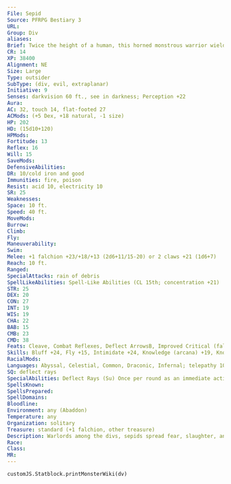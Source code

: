 ```yaml
---
File: Sepid
Source: PFRPG Bestiary 3
URL: 
Group: Div
aliases: 
Brief: Twice the height of a human, this horned monstrous warrior wields a massive blade.
CR: 14
XP: 38400
Alignment: NE
Size: Large
Type: outsider
SubType: (div, evil, extraplanar)
Initiative: 9
Senses: darkvision 60 ft., see in darkness; Perception +22
Aura: 
AC: 32, touch 14, flat-footed 27
ACMods: (+5 Dex, +18 natural, -1 size)
HP: 202
HD: (15d10+120)
HPMods: 
Fortitude: 13
Reflex: 16
Will: 15
SaveMods: 
DefensiveAbilities: 
DR: 10/cold iron and good
Immunities: fire, poison
Resist: acid 10, electricity 10
SR: 25
Weaknesses: 
Space: 10 ft.
Speed: 40 ft.
MoveMods: 
Burrow: 
Climb: 
Fly: 
Maneuverability: 
Swim: 
Melee: +1 falchion +23/+18/+13 (2d6+11/15-20) or 2 claws +21 (1d6+7)
Reach: 10 ft.
Ranged: 
SpecialAttacks: rain of debris
SpellLikeAbilities: Spell-Like Abilities (CL 15th; concentration +21)  At Will-comprehend languages, deeper darkness, greater teleport (self plus 50 lbs. of objects only), nondetection, speak with dead (DC 19)  3/day-blindness/deafness (DC 18), fly, ice storm, invisibility, mirror image, scorching ray, touch of idiocy, true strike  1/day-animate dead, baleful polymorph (DC 21), bestow curse (DC 20), break enchantment, create undead, disintegrate (DC 22), enervation, fireball (DC 19), hold monster (DC 21), summon (level 4, 1 ghawwas or 1 shira 40%), true seeing
STR: 25
DEX: 20
CON: 27
INT: 19
WIS: 19
CHA: 22
BAB: 15
CMB: 23
CMD: 38
Feats: Cleave, Combat Reflexes, Deflect ArrowsB, Improved Critical (falchion), Improved Initiative, Iron Will, Lightning Reflexes, Power Attack, Weapon Focus (falchion)
Skills: Bluff +24, Fly +15, Intimidate +24, Knowledge (arcana) +19, Knowledge (planes) +22, Knowledge (religion) +15, Perception +22, Sense Motive +20, Spellcraft +22, Stealth +19, Use Magic Device +24
RacialMods: 
Languages: Abyssal, Celestial, Common, Draconic, Infernal; telepathy 100 ft.
SQ: deflect rays
SpecialAbilities: Deflect Rays (Su) Once per round as an immediate action, a sepid can use its Deflect Arrows feat to deflect a ray or a spell that uses a ranged touch attack.  Rain of Debris (Su) Three times per day as a standard action, a sepid can call forth a hail of stones, wood, metal, and similar debris. The debris rains down and pelts all creatures in a 10-foot-high, 40-foot-radius cylinder centered on the sepid, dealing 15d6 points of bludgeoning damage (Reflex DC 25 half ). This attack does not harm the sepid, and counts as an evil attack for the purpose of damage reduction. The save DC is Constitution-based.
SpellsKnown: 
SpellsPrepared: 
SpellDomains: 
Bloodline: 
Environment: any (Abaddon)
Temperature: any
Organization: solitary
Treasure: standard (+1 falchion, other treasure)
Description: Warlords among the divs, sepids spread fear, slaughter, and despair wherever they pass. They foster battles, incite rebellions, and seek heroes to slay, destroying all that which gives common people hope. With their falchions in hand, sepids often stand at the fore of the foul legions they raise.  Sepids delight in twisting the truth, but while all divs are liars, sepids make themselves predictable by always doing the opposite of what they claim, and wise opponents turn this knowledge to their own advantage.  Sepids stand 13 feet tall and weigh upward of 1,500 pounds.
Race: 
Class: 
MR: 
---
```

```dataviewjs
customJS.Statblock.printMonsterWiki(dv)
```
